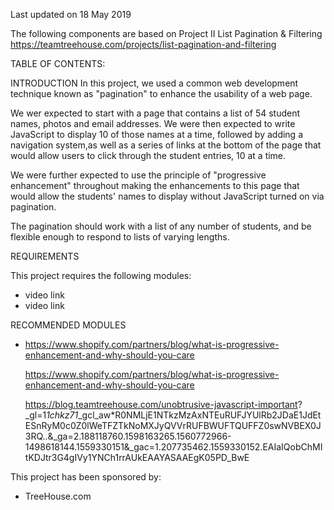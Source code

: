 
Last updated on 18 May 2019

The following components are based on Project II List Pagination & Filtering
https://teamtreehouse.com/projects/list-pagination-and-filtering



TABLE OF CONTENTS:




INTRODUCTION
In this project, we used a common web development technique known as "pagination" to enhance the usability of a web page.

We wer expected to start with a page that contains a list of 54 student names, photos and email addresses. 
We were then expected to write JavaScript to display 10 of those names at a time, followed by adding a navigation system,as well as a series of links at the bottom of the page that would allow users to click through the student entries, 10 at a time.

We were further expected to use the principle of "progressive enhancement" throughout making the enhancements to this page that would allow the students' names to display without JavaScript turned on via pagination.  

The pagination should work with a list of any number of students, and be flexible enough to respond to lists of varying lengths.



REQUIREMENTS




This project requires the following modules:

 * video link
 * video link


RECOMMENDED MODULES


 *  https://www.shopify.com/partners/blog/what-is-progressive-enhancement-and-why-should-you-care

    https://www.shopify.com/partners/blog/what-is-progressive-enhancement-and-why-should-you-care

    https://blog.teamtreehouse.com/unobtrusive-javascript-important?
    _gl=1*1chkz71*_gcl_aw*R0NMLjE1NTkzMzAxNTEuRUFJYUlRb2JDaE1JdEtESnRyM0c0Z0lWeTFZTkNoMXJyQVVrRUFBWUFTQUFFZ0swNVBEX0J3RQ..&_ga=2.188118760.1598163265.1560772966-1498618144.1559330151&_gac=1.207735462.1559330152.EAIaIQobChMItKDJtr3G4gIVy1YNCh1rrAUkEAAYASAAEgK05PD_BwE



 

This project has been sponsored by:
 * TreeHouse.com 

